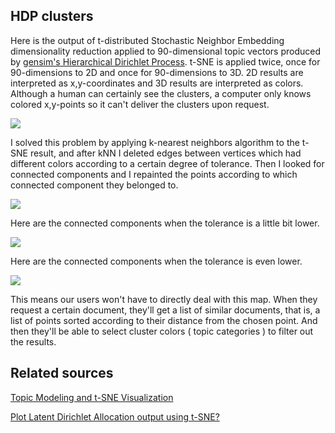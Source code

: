 ## HDP clusters

Here is the output of t-distributed Stochastic Neighbor Embedding dimensionality reduction applied to 90-dimensional topic vectors produced by [gensim's Hierarchical Dirichlet Process](https://radimrehurek.com/gensim/models/hdpmodel.html). t-SNE is applied twice, once for 90-dimensions to 2D and once for 90-dimensions to 3D. 2D results are interpreted as x,y-coordinates and 3D results are interpreted as colors. Although a human can certainly see the clusters, a computer only knows colored x,y-points so it can't deliver the clusters upon request.

![](https://i.imgur.com/3Zgeqqa.png)

I solved this problem by applying k-nearest neighbors algorithm to the t-SNE result, and after kNN I deleted edges between vertices which had different colors according to a certain degree of tolerance. Then I looked for connected components and I repainted the points according to which connected component they belonged to.

![](https://i.imgur.com/SYz8O0S.png)

Here are the connected components when the tolerance is a little bit lower.

![](https://i.imgur.com/eI8IyhS.png)

Here are the connected components when the tolerance is even lower.

![](https://i.imgur.com/eoIApzU.png)

This means our users won't have to directly deal with this map. When they request a certain document, they'll get a list of similar documents, that is, a list of points sorted according to their distance from the chosen point. And then they'll be able to select cluster colors ( topic categories ) to filter out the results.

## Related sources

[Topic Modeling and t-SNE Visualization](https://shuaiw.github.io/2016/12/22/topic-modeling-and-tsne-visualzation.html)

[Plot Latent Dirichlet Allocation output using t-SNE?](https://stats.stackexchange.com/questions/305356/plot-latent-dirichlet-allocation-output-using-t-sne)
